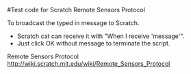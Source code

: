 #Test code for Scratch Remote Sensors Protocol

To broadcast the typed in message to Scratch.

 - Scratch cat can receive it with "When I receive 'message'".
 - Just click OK without message to terminate the script.


Remote Sensors Protocol
http://wiki.scratch.mit.edu/wiki/Remote_Sensors_Protocol
